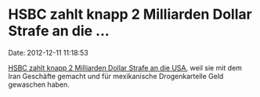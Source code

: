 HSBC zahlt knapp 2 Milliarden Dollar Strafe an die \...
=======================================================

Date: 2012-12-11 11:18:53

[HSBC zahlt knapp 2 Milliarden Dollar Strafe an die
USA](http://finance.yahoo.com/news/hsbc-said-near-1-9-211022077.html),
weil sie mit dem Iran Geschäfte gemacht und für mexikanische
Drogenkartelle Geld gewaschen haben.
